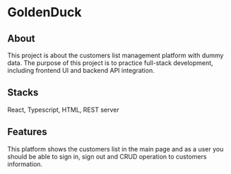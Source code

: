 # GoldenDuck

## About
This project is about the customers list management platform with dummy data. The purpose of this project is to practice full-stack development, including frontend UI and backend API integration.

## Stacks
React, Typescript, HTML, REST server

## Features
This platform shows the customers list in the main page and as a user you should be able to sign in, sign out and CRUD operation to customers information.
